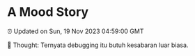 # A Mood Story

⏰ Updated on Sun, 19 Nov 2023 04:59:00 GMT

💭 Thought: Ternyata debugging itu butuh kesabaran luar biasa.

